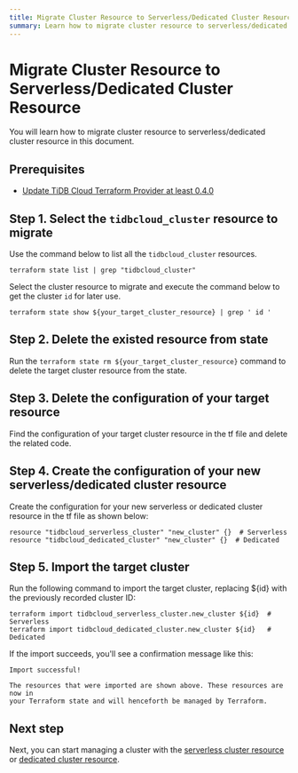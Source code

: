 ```yaml
---
title: Migrate Cluster Resource to Serverless/Dedicated Cluster Resource
summary: Learn how to migrate cluster resource to serverless/dedicated cluster resource.
---
```


# Migrate Cluster Resource to Serverless/Dedicated Cluster Resource

You will learn how to migrate cluster resource to serverless/dedicated cluster resource in this document.

## Prerequisites

- [Update TiDB Cloud Terraform Provider at least 0.4.0]()

## Step 1. Select the `tidbcloud_cluster` resource to migrate

Use the command below to list all the `tidbcloud_cluster` resources.

```shell
terraform state list | grep "tidbcloud_cluster"
```

Select the cluster resource to migrate and execute the command below to get the cluster `id` for later use.

```shell
terraform state show ${your_target_cluster_resource} | grep ' id '
```

## Step 2. Delete the existed resource from state

Run the `terraform state rm ${your_target_cluster_resource}` command to delete the target cluster resource from the state.

## Step 3. Delete the configuration of your target resource

Find the configuration of your target cluster resource in the tf file and delete the related code.

## Step 4. Create the configuration of your new serverless/dedicated cluster resource

Create the configuration for your new serverless or dedicated cluster resource in the tf file as shown below:
```
resource "tidbcloud_serverless_cluster" "new_cluster" {}  # Serverless
resource "tidbcloud_dedicated_cluster" "new_cluster" {}  # Dedicated
```

## Step 5. Import the target cluster

Run the following command to import the target cluster, replacing ${id} with the previously recorded cluster ID:
```shell
terraform import tidbcloud_serverless_cluster.new_cluster ${id}  # Serverless
terraform import tidbcloud_dedicated_cluster.new_cluster ${id}   # Dedicated
```

If the import succeeds, you'll see a confirmation message like this:
```
Import successful!

The resources that were imported are shown above. These resources are now in
your Terraform state and will henceforth be managed by Terraform.
```

## Next step

Next, you can start managing a cluster with the [serverless cluster resource](/tidb-cloud/terraform-use-serverless-cluster-resource.md) or [dedicated cluster resource](/tidb-cloud/terraform-use-dedicated-cluster-resource.md).
